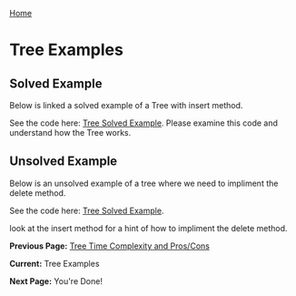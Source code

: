 [Home](../README.md)

# Tree Examples
## Solved Example
Below is linked a solved example of a Tree with insert method.

See the code here: [Tree Solved Example](./code/solved.py). Please examine this code and understand how the Tree works.


## Unsolved Example
Below is an unsolved example of a tree where we need to impliment the delete method.

See the code here: [Tree Solved Example](./code/unsolved.py).

look at the insert method for a hint of how to impliment the delete method.

**Previous Page:** [Tree Time Complexity and Pros/Cons ](./timeComplexityProsCons.md)

**Current:** Tree Examples

**Next Page:** You're Done!
